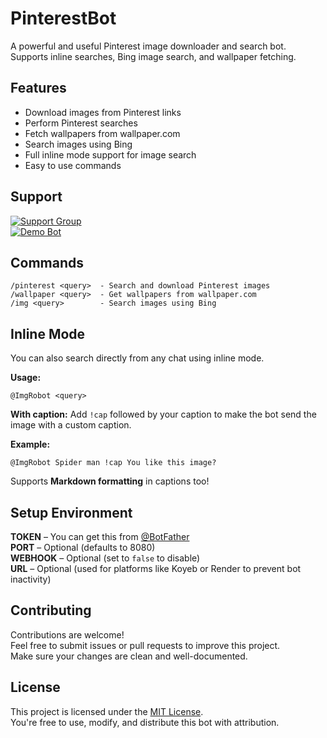 # PinterestBot

A powerful and useful Pinterest image downloader and search bot. Supports inline searches, Bing image search, and wallpaper fetching.

## Features

- Download images from Pinterest links  
- Perform Pinterest searches  
- Fetch wallpapers from wallpaper.com  
- Search images using Bing  
- Full inline mode support for image search  
- Easy to use commands  

## Support

[![Support Group](https://img.shields.io/badge/Support-Join%20Group-success?style=for-the-badge&logo=telegram)](https://t.me/XBOTSUPPORTS)  
[![Demo Bot](https://img.shields.io/badge/Try%20Bot-ImgRobot-blue?style=for-the-badge&logo=telegram)](https://t.me/ImgRobot)

## Commands

```
/pinterest <query>  - Search and download Pinterest images  
/wallpaper <query>  - Get wallpapers from wallpaper.com  
/img <query>        - Search images using Bing  
```

## Inline Mode

You can also search directly from any chat using inline mode.

**Usage:**
```
@ImgRobot <query>
```

**With caption:**
Add `!cap` followed by your caption to make the bot send the image with a custom caption.

**Example:**
```
@ImgRobot Spider man !cap You like this image?
```

Supports **Markdown formatting** in captions too!

## Setup Environment

**TOKEN** – You can get this from [@BotFather](https://telegram.dog/BotFather)  
**PORT** – Optional (defaults to 8080)  
**WEBHOOK** – Optional (set to `false` to disable)  
**URL** – Optional (used for platforms like Koyeb or Render to prevent bot inactivity)

## Contributing

Contributions are welcome!  
Feel free to submit issues or pull requests to improve this project.  
Make sure your changes are clean and well-documented.

## License

This project is licensed under the [MIT License](LICENSE).  
You're free to use, modify, and distribute this bot with attribution.

